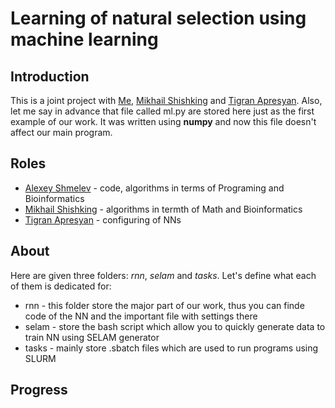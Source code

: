 # Learning of natural selection using machine learning

## Introduction

This is a joint project with [Me](github.com/Grenlex), [Mikhail Shishking]() and [Tigran Apresyan](). Also, let me say in advance that file called ml.py are stored here just as the first example of our work. It was written using **numpy** and now this file doesn't affect our main program.

## Roles

* [Alexey Shmelev](github.com/Grenlex) - code, algorithms in terms of Programing and Bioinformatics
* [Mikhail Shishking]() - algorithms in termth of Math and Bioinformatics
* [Tigran Apresyan]() - configuring of NNs

## About

Here are given three folders: *rnn*, *selam* and *tasks*. Let's define what each of them is dedicated for:

* rnn - this folder store the major part of our work, thus you can finde code of the NN and the important file with settings there
* selam - store the bash script which allow you to quickly generate data to train NN using SELAM generator
* tasks - mainly store .sbatch files which are used to run programs using SLURM

## Progress
